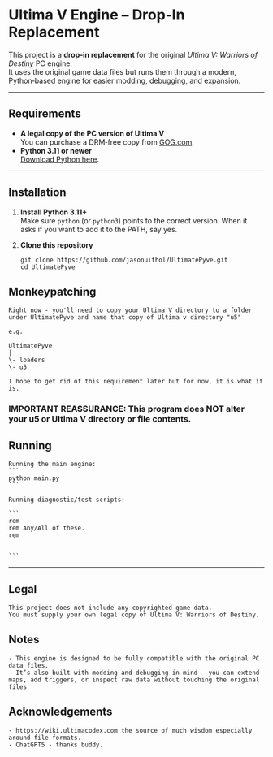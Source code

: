 # Ultima V Engine – Drop‑In Replacement

This project is a **drop‑in replacement** for the original *Ultima V: Warriors of Destiny* PC engine.  
It uses the original game data files but runs them through a modern, Python‑based engine for easier modding, debugging, and expansion.

---

## Requirements

- **A legal copy of the PC version of Ultima V**  
  You can purchase a DRM‑free copy from [GOG.com](https://www.gog.com/en/game/ultima_4_5_6).
- **Python 3.11 or newer**  
  [Download Python here](https://www.python.org/downloads/).

---

## Installation

1. **Install Python 3.11+**  
   Make sure `python` (or `python3`) points to the correct version.  When it asks if you want to add it to the PATH, say yes.

2. **Clone this repository**  
   ```
   git clone https://github.com/jasonuithol/UltimatePyve.git
   cd UltimatePyve
   ```

## Monkeypatching

    Right now - you'll need to copy your Ultima V directory to a folder under UltimatePyve and name that copy of Ultima v directory "u5"

    e.g.

    UltimatePyve
    |
    \- loaders
    \- u5

    I hope to get rid of this requirement later but for now, it is what it is.

### IMPORTANT REASSURANCE: This program does NOT alter your u5 or Ultima V directory or file contents.

## Running

    Running the main engine:
    ```
    python main.py
    ```

    Running diagnostic/test scripts:

    ```
    rem
    rem Any/All of these.
    rem

   
    ```

---

## Legal
    
    This project does not include any copyrighted game data.
    You must supply your own legal copy of Ultima V: Warriors of Destiny.
    
## Notes

    - This engine is designed to be fully compatible with the original PC data files.
    - It’s also built with modding and debugging in mind — you can extend maps, add triggers, or inspect raw data without touching the original files

## Acknowledgements

    - https://wiki.ultimacodex.com the source of much wisdom especially around file formats.
    - ChatGPT5 - thanks buddy.

